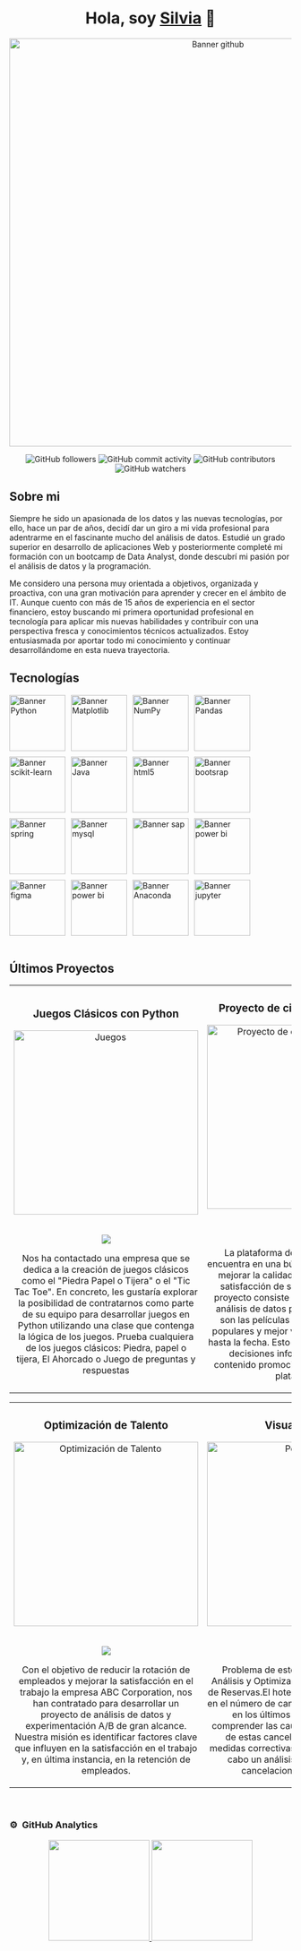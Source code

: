 
<div align="center">
<h1 align="center">Hola, soy <a href="">Silvia</a> 👋</h1>
</div>

<div align="center">
<img width="729" alt="Banner github" src="https://github.com/user-attachments/assets/febecf70-0218-494a-b9a6-d59ff3f45815">



![GitHub followers](https://img.shields.io/github/followers/spinelf)
![GitHub commit activity](https://img.shields.io/github/commit-activity/m/spinelf/spinelf)
![GitHub contributors](https://img.shields.io/github/contributors/spinelf/spinelf)
![GitHub watchers](https://img.shields.io/github/watchers/spinelf/spinelf)


</div>

## Sobre mi

<p>Siempre he sido un apasionada de los datos y las nuevas tecnologías, por ello, hace un par de años, decidí dar un giro a mi vida profesional para adentrarme en el fascinante mucho del análisis de datos. Estudié un grado superior en desarrollo de aplicaciones Web y posteriormente completé mi formación con un bootcamp de Data Analyst, donde descubrí mi pasión por el análisis de datos y la programación.</p>

<p>Me considero una persona muy orientada a objetivos, organizada y proactiva, con una gran motivación para aprender y crecer en el ámbito de IT. Aunque cuento con más de 15 años de experiencia en el sector financiero, estoy buscando mi primera oportunidad profesional en tecnología para aplicar mis nuevas habilidades y contribuir con una perspectiva fresca y conocimientos técnicos actualizados. Estoy entusiasmada por aportar todo mi conocimiento y continuar desarrollándome en esta nueva trayectoria.</p>

## Tecnologías
<div style="display: flex; flex-wrap: wrap; gap: 10px;">
  <img width="100" alt="Banner Python" src="https://img.shields.io/badge/Python-3776AB?style=for-the-badge&logo=python&logoColor=white">
  <img width="100" alt="Banner Matplotlib" src="https://img.shields.io/badge/Matplotlib-%23ffffff.svg?style=for-the-badge&logo=Matplotlib&logoColor=black">
  <img width="100" alt="Banner NumPy" src="https://img.shields.io/badge/numpy-%23013243.svg?style=for-the-badge&logo=numpy&logoColor=white">
  <img width="100" alt="Banner Pandas" src="https://img.shields.io/badge/pandas-%23150458.svg?style=for-the-badge&logo=pandas&logoColor=white">
  <img width="100" alt="Banner scikit-learn" src="https://img.shields.io/badge/scikit--learn-%23F7931E.svg?style=for-the-badge&logo=scikit-learn&logoColor=white">
  <img width="100" alt="Banner Java" src="https://img.shields.io/badge/Java-ED8B00?style=for-the-badge&logo=openjdk&logoColor=white">
  <img width="100" alt="Banner html5" src="https://img.shields.io/badge/HTML5-E34F26?style=for-the-badge&logo=html5&logoColor=white">
  <img width="100" alt="Banner bootsrap" src="https://img.shields.io/badge/Bootstrap-563D7C?style=for-the-badge&logo=bootstrap&logoColor=white">
  <img width="100" alt="Banner spring" src="https://img.shields.io/badge/Spring-6DB33F?style=for-the-badge&logo=spring&logoColor=white">
  <img width="100" alt="Banner mysql" src="https://img.shields.io/badge/mysql-4479A1.svg?style=for-the-badge&logo=mysql&logoColor=white">
  <img width="100" alt="Banner sap" src="https://img.shields.io/badge/SAP-0FAAFF?style=for-the-badge&logo=sap&logoColor=white">
  <img width="100" alt="Banner power bi" src="https://img.shields.io/badge/Tableau-E97627?style=for-the-badge&logo=Tableau&logoColor=white">
  <img width="100" alt="Banner figma" src="https://img.shields.io/badge/Figma-F24E1E?style=for-the-badge&logo=figma&logoColor=white">
  <img width="100" alt="Banner power bi" src="https://img.shields.io/badge/power_bi-F2C811?style=for-the-badge&logo=powerbi&logoColor=black">
  <img width="100" alt="Banner Anaconda" src="https://img.shields.io/badge/Anaconda-%2344A833.svg?style=for-the-badge&logo=anaconda&logoColor=white">
  <img width="100" alt="Banner jupyter" src="https://img.shields.io/badge/jupyter-%23FA0F00.svg?style=for-the-badge&logo=jupyter&logoColor=white">
  

</div>
<br>

## Últimos Proyectos
<table>
  <tr>
    <td width="50%">
    <h3 align="center">Juegos Clásicos con Python</h3>
    <div align="center">
     <a href="https://github.com/spinelf/Proyecto1_Juegos_clasicos_en_Python.git" target="_blank">
     <img width="329" alt="Juegos" src="https://github.com/user-attachments/assets/3560e714-bb9d-4b06-ad77-ab4fc4890ffb" alt="Juegos Clásicos con Python">
     <p>
       </br>
      <a href="https://github.com/spinelf/Proyecto1_Juegos_clasicos_en_Python.git" target="_blank">
       <img src="https://img.shields.io/badge/CÓDIGO-ff9?style=for-the-badge&logo=github&logoColor=black">
     </a>
     </p>
     <p>Nos ha contactado una empresa que se dedica a la creación de juegos clásicos como el "Piedra Papel o Tijera" o el "Tic Tac Toe". En concreto, les gustaría explorar la posibilidad de contratarnos como parte de su equipo para 
     desarrollar juegos en Python utilizando una clase que contenga la lógica de los juegos. Prueba cualquiera de los juegos clásicos: Piedra, papel o tijera, El Ahorcado o Juego de preguntas y respuestas
    </p>
   </div>
   </td>

 <td width="50%">
   <h3 align="center">Proyecto de cine: CinemExtract</h3>
     <div align="center">                                       
       <a href="https://github.com/spinelf/Proyecto2_CinemExtract.git" target="_blank">
         <img width="329" alt="Proyecto de cine: CinemExtract" src="https://github.com/user-attachments/assets/bfb5bfaf-e7e3-499c-a057-77e49ce5d771">
       <br>
       <p>
         </br>
         <a href="https://github.com/spinelf/Proyecto2_CinemExtract.git" target="_blank">
           <img src="https://img.shields.io/badge/C%C3%93DIGO-80ffaa?style=for-the-badge&logo=github&logoColor=black">
         </a>   
       </p>
       </p>La plataforma de streaming BHO se encuentra en una búsqueda constante para mejorar la calidad de su contenido y la satisfacción de sus usuarios. Nuestro proyecto consiste en aplicar técnicas de análisis de datos para 
        identificar cuáles son las películas y cortometrajes más populares y mejor valorados desde 2010 hasta la fecha. Esto ayudará a BHO a tomar decisiones informadas sobre qué contenido promocionar y destacar en su plataforma.
       </p>
     </div>
</td>
</tr>
</table>
<table>
  <tr>
    <td width="50%">
      <h3 align="center">Optimización de Talento</h3>
      <div align="center">
        <a href="https://github.com/spinelf/Proyecto3_Optimizacion_de_talento.git" target="_blank">
          <img width="329" alt="Optimización de Talento" src="https://github.com/user-attachments/assets/bd7c3539-7852-4928-a189-d2ad46ea97ed">
        </a>
        <p>
      </br>
          <a href="https://github.com/spinelf/Proyecto3_Optimizacion_de_talento.git" target="_blank">
            <img src="https://img.shields.io/badge/CÓDIGO-ff9?style=for-the-badge&logo=github&logoColor=black">
          </a>
        </p>
        <p>Con el objetivo de reducir la rotación de empleados y mejorar la satisfacción en el trabajo la empresa ABC Corporation, nos han contratado para desarrollar un proyecto de análisis de datos y experimentación A/B de gran                 alcance. Nuestra misión es identificar factores clave que influyen en la satisfacción en el trabajo y, en última instancia, en la retención de empleados.
        </p>
     </div>                                                                                
  </td>       

<td width="50%">
  <h3 align="center">Visualización</h3>
  <div align="center">
   <a href="https://github.com/spinelf/Proyecto4_Infinite_insights.git" target="_blank">
    <img width="329" alt="Power BI" src="https://github.com/user-attachments/assets/d0698508-008e-4839-9632-082011b84d97">
   </a>
   <p>
     </br>
    <a href="https://github.com/spinelf/Proyecto4_Infinite_insights.git" target="_blank">
      <img src="https://img.shields.io/badge/C%C3%93DIGO-cfaae0?style=for-the-badge&logo=github&logoColor=black">
    </a>
   </p>
  <p>Problema de este conjunto de datos: Análisis y Optimización de Cancelaciones de Reservas.El hotel ha notado un aumento en el número de cancelaciones de reservas en los últimos meses y necesita comprender las causas y patrones 
   detrás de estas cancelaciones para tomar medidas correctivas. El objetivo es llevar a cabo un análisis exhaustivo de las cancelaciones de reservas. 
  </p>
 </div>                                                                                   
</td>
</tr>    
</table>                                                                                 

<br>

### ⚙️ &nbsp;GitHub Analytics

<p align="center">
<a href="https://github.com/spinelf">
  <img height="180em" src="https://github-readme-stats-eight-theta.vercel.app/api?username=spinelf&show_icons=true&theme=algolia&include_all_commits=true&count_private=true"/>
  <img height="180em" src="https://github-readme-stats-eight-theta.vercel.app/api/top-langs/?username=spinelf&layout=compact&langs_count=8&theme=algolia"/>
</a>
</p>
